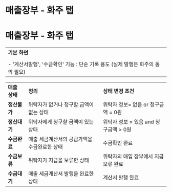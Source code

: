 # 매출장부 - 화주 탭

**매출장부 - 화주 탭**
===============

|  |
| --- |
| **기본 화면** |
|  |
| - '계산서발행', '수금확인' 기능 : 단순 기록 용도 (실제 발행은 화주의 동의 필요)   |  |  |  | | --- | --- | --- | | **버튼** | **조건** | **내용** | | 계산서발행 | 매출상태 = 정산대기 | 실제로 계산서 발행은 되지 않음, 단순 기록 용도 | | 수금확인 | 매출상태 = 수금대기 | 실제로 예치금으로 수금되지 않음, 단순 기록 용도 |    - 공유 배차(간편정산) : 계산서 자동 발행   - 일괄 계산서 발행 시, 동일한 화주를 선택한 후 계산서 발행을 해야함     (동일하지 않은 화주 오더 선택 시, '동일한 화주의 오더를 선택해 주세요' 알럿 발생)   - 매출상태가 정산대기 상태인 것을 선택한 후 계산서 발행을 해야함    (정산불가, 수금대기, 수금완료 오더를 선택한 후 계산서 확인 클릭 시 '정산대기 오더를 선택해 주세요' 알럿 발생) |

|  |  |  |
| --- | --- | --- |
| **매출 상태** | **정의** | **상태 변경 조건** |
| **정산불가** | 위탁자가 없거나 청구할 금액이 없는 상태 | 위탁자 정보= 없음 or 청구금액 = 0원 |
| **정산대기** | 위탁자에게 청구할 금액이 있는 상태 | 위탁자 정보 = 있음 and 청구금액 > 0원 |
| **수금완료** | 매출 세금계산서의 공급가액을 수금완료한 상태 | 수금확인 완료 |
| **수금보류** | 위탁자가 지급을 보류한 상태 | 위탁자의 매입 장부에서 지급보류 완료 |
| **수금대기** | 매출 세금계산서 발행을 완료한 상태 | 계산서 발행 완료 |